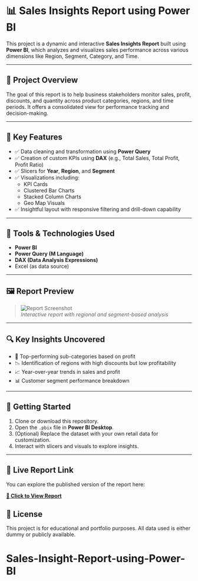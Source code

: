 # 📊 Sales Insights Report using Power BI

This project is a dynamic and interactive **Sales Insights Report** built using **Power BI**, which analyzes and visualizes sales performance across various dimensions like Region, Segment, Category, and Time.

---

## 📁 Project Overview

The goal of this report is to help business stakeholders monitor sales, profit, discounts, and quantity across product categories, regions, and time periods. It offers a consolidated view for performance tracking and decision-making.

---

## 📌 Key Features

- ✅ Data cleaning and transformation using **Power Query**
- ✅ Creation of custom KPIs using **DAX** (e.g., Total Sales, Total Profit, Profit Ratio)
- ✅ Slicers for **Year**, **Region**, and **Segment**
- ✅ Visualizations including:
  - KPI Cards
  - Clustered Bar Charts
  - Stacked Column Charts
  - Geo Map Visuals
- ✅ Insightful layout with responsive filtering and drill-down capability

---

## 🧩 Tools & Technologies Used

- **Power BI**
- **Power Query (M Language)**
- **DAX (Data Analysis Expressions)**
- Excel (as data source)

---

## 🖼️ Report Preview

> ![Report Screenshot](screenshots/sales-report-preview.png)  
> _Interactive report with regional and segment-based analysis_

---

## 🔍 Key Insights Uncovered

- 📌 Top-performing sub-categories based on profit
- 📉 Identification of regions with high discounts but low profitability
- 📈 Year-over-year trends in sales and profit
- 📊 Customer segment performance breakdown

---

## 🚀 Getting Started

1. Clone or download this repository.
2. Open the `.pbix` file in **Power BI Desktop**.
3. (Optional) Replace the dataset with your own retail data for customization.
4. Interact with slicers and visuals to explore insights.

---

## 🔗 Live Report Link

You can explore the published version of the report here:

**[🔗 Click to View Report](https://app.powerbi.com/groups/314d3af4-677e-446d-889b-e0511476574f/reports/5506607d-760a-4677-988b-6651b96805ef/9c48c7f462c1f8b07044?experience=power-bi)**


## 📎 License

This project is for educational and portfolio purposes. All data used is either dummy or publicly available.

# Sales-Insight-Report-using-Power-BI
